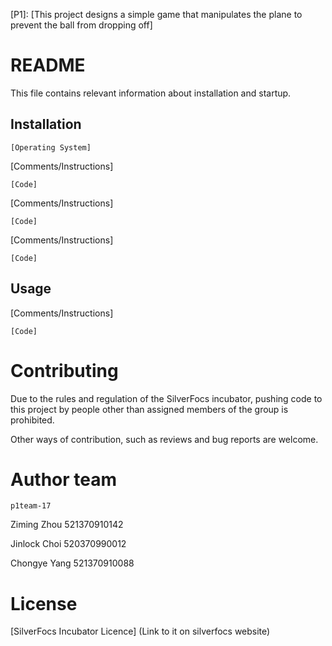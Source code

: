 [P1]: [This project designs a simple game that manipulates the plane to prevent the ball from dropping off]

# README
This file contains relevant information about installation and startup.

## Installation
	[Operating System]

[Comments/Instructions]
```
[Code]
```

[Comments/Instructions]
```
[Code]
```

[Comments/Instructions]
```
[Code]
```

## Usage

[Comments/Instructions]
```
[Code]
```

# Contributing
Due to the rules and regulation of the SilverFocs incubator, pushing code to this project by people other than assigned members of the group is prohibited. 

Other ways of contribution, such as reviews and bug reports are welcome.

# Author team 
	p1team-17
Ziming Zhou 521370910142

Jinlock Choi 520370990012

Chongye Yang 521370910088

# License 
[SilverFocs Incubator Licence] (Link to it on silverfocs website) 
